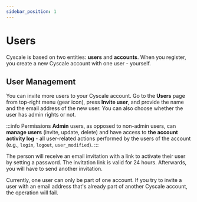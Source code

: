 ```yaml
---
sidebar_position: 1
---
```


# Users

Cyscale is based on two entities: **users** and **accounts**. When you register, you create a new Cyscale account with one user - yourself.

## User Management

You can invite more users to your Cyscale account. Go to the **Users** page from top-right menu (gear icon), press **Invite user**, and provide the name and the email address of the new user. You can also choose whether the user has admin rights or not.

:::info Permissions
**Admin** users, as opposed to non-admin users, can **manage users** (invite, update, delete) and have access to **the account activity log** - all user-related actions performed by the users of the account (e.g., `login`, `logout`, `user_modified`).
:::

The person will receive an email invitation with a link to activate their user by setting a password. The invitation link is valid for 24 hours. Afterwards, you will have to send another invitation.

Currently, one user can only be part of one account. If you try to invite a user with an email address that's already part of another Cyscale account, the operation will fail.
